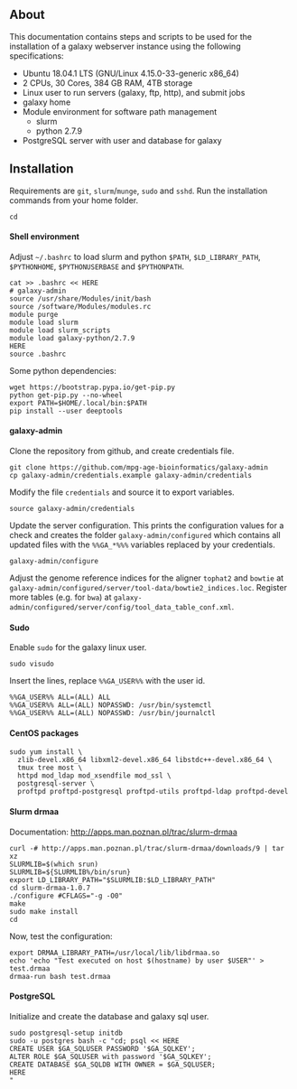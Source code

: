 ## About
This documentation contains steps and scripts to be used for the installation of a galaxy webserver instance using the following specifications:

- Ubuntu 18.04.1 LTS (GNU/Linux 4.15.0-33-generic x86_64)
- 2 CPUs, 30 Cores, 384 GB RAM, 4TB storage
- Linux user to run servers (galaxy, ftp, http), and submit jobs
- galaxy home
- Module environment for software path management
  - slurm
  - python 2.7.9
- PostgreSQL server with user and database for galaxy

## Installation

Requirements are `git`, `slurm`/`munge`, `sudo` and `sshd`.
Run the installation commands from your home folder.

```
cd
```

#### Shell environment

Adjust `~/.bashrc` to load slurm and python `$PATH`, `$LD_LIBRARY_PATH`,
`$PYTHONHOME`, `$PYTHONUSERBASE` and `$PYTHONPATH`.

```
cat >> .bashrc << HERE
# galaxy-admin
source /usr/share/Modules/init/bash
source /software/Modules/modules.rc
module purge
module load slurm
module load slurm_scripts
module load galaxy-python/2.7.9
HERE
source .bashrc
```

Some python dependencies:

```
wget https://bootstrap.pypa.io/get-pip.py
python get-pip.py --no-wheel
export PATH=$HOME/.local/bin:$PATH
pip install --user deeptools
```

#### galaxy-admin

Clone the repository from github, and create credentials file.

```
git clone https://github.com/mpg-age-bioinformatics/galaxy-admin
cp galaxy-admin/credentials.example galaxy-admin/credentials
```

Modify the file `credentials` and source it to export variables.

```
source galaxy-admin/credentials
```

Update the server configuration. This prints the configuration values for a check
and creates the folder `galaxy-admin/configured` which contains all updated files
with the `%%GA_*%%%` variables replaced by your credentials.

```
galaxy-admin/configure
```

Adjust the genome reference indices for the aligner `tophat2` and `bowtie` at
`galaxy-admin/configured/server/tool-data/bowtie2_indices.loc`. Register more
tables (e.g. for `bwa`) at `galaxy-admin/configured/server/config/tool_data_table_conf.xml`.

#### Sudo

Enable `sudo` for the galaxy linux user.

```
sudo visudo
```

Insert the lines, replace `%%GA_USER%%` with the user id.

```
%%GA_USER%% ALL=(ALL) ALL
%%GA_USER%% ALL=(ALL) NOPASSWD: /usr/bin/systemctl
%%GA_USER%% ALL=(ALL) NOPASSWD: /usr/bin/journalctl
```

#### CentOS packages

```
sudo yum install \
  zlib-devel.x86_64 libxml2-devel.x86_64 libstdc++-devel.x86_64 \
  tmux tree most \
  httpd mod_ldap mod_xsendfile mod_ssl \
  postgresql-server \
  proftpd proftpd-postgresql proftpd-utils proftpd-ldap proftpd-devel
```

#### Slurm drmaa

Documentation: http://apps.man.poznan.pl/trac/slurm-drmaa

```
curl -# http://apps.man.poznan.pl/trac/slurm-drmaa/downloads/9 | tar xz
SLURMLIB=$(which srun)
SLURMLIB=${SLURMLIB%/bin/srun}
export LD_LIBRARY_PATH="$SLURMLIB:$LD_LIBRARY_PATH"
cd slurm-drmaa-1.0.7
./configure #CFLAGS="-g -O0"
make
sudo make install
cd
```

Now, test the configuration:

```
export DRMAA_LIBRARY_PATH=/usr/local/lib/libdrmaa.so
echo 'echo "Test executed on host $(hostname) by user $USER"' > test.drmaa
drmaa-run bash test.drmaa
```

#### PostgreSQL

Initialize and create the database and galaxy sql user.

```
sudo postgresql-setup initdb
sudo -u postgres bash -c "cd; psql << HERE
CREATE USER $GA_SQLUSER PASSWORD '$GA_SQLKEY';
ALTER ROLE $GA_SQLUSER with password '$GA_SQLKEY';
CREATE DATABASE $GA_SQLDB WITH OWNER = $GA_SQLUSER;
HERE
"
```


